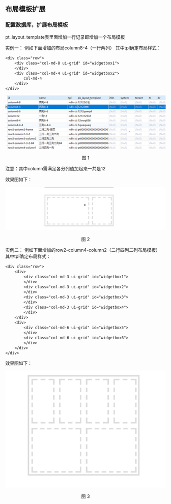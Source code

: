 ## 布局模板扩展


### 配置数据库，扩展布局模板

pt_layout_template表里面增加一行记录即增加一个布局模板

实例一：
例如下面增加的布局column8-4（一行两列）
其中tpl确定布局样式：

	<div class="row">
		<div class="col-md-8 ui-grid" id="widgetbox1">
		</div>
		<div class="col-md-4 ui-grid" id="widgetbox2">
			col-md-4
		</div>
	</div>

![](/articles/cportal/3-/images/p-1.PNG)
<p align="center">图 1</p>

注意：其中column需满足各分列值加起来一共是12

效果图如下：

![](/articles/cportal/3-/images/p-2.PNG)
<p align="center">图 2</p>

实例二：
例如下面增加的row2-column4-column2（二行四列二列布局模板）
其中tpl确定布局样式：

	<div class="row">
		<div>
			<div class="col-md-3 ui-grid" id="widgetbox1">
			</div>
			<div class="col-md-3 ui-grid" id="widgetbox2">
			</div>
			<div class="col-md-3 ui-grid" id="widgetbox3">
			</div>
			<div class="col-md-3 ui-grid" id="widgetbox4">
			</div>
		</div>
		<div>
			<div class="col-md-6 ui-grid" id="widgetbox5">
			</div>
			<div class="col-md-6 ui-grid" id="widgetbox6">
			</div>
		</div>
	</div>

效果图如下：


![](/articles/cportal/3-/images/p-3.PNG)
<p align="center">图 3</p>